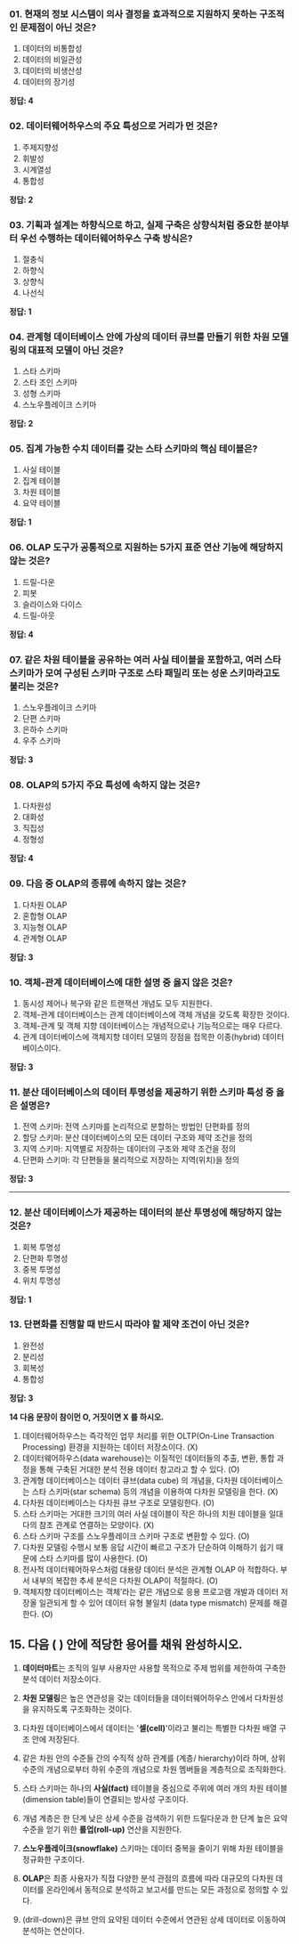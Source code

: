 ### **01. 현재의 정보 시스템이 의사 결정을 효과적으로 지원하지 못하는 구조적인 문제점이 아닌 것은?**

1. 데이터의 비통합성
2. 데이터의 비일관성
3. 데이터의 비생산성
4. 데이터의 장기성

**정답: 4**


### **02. 데이터웨어하우스의 주요 특성으로 거리가 먼 것은?**

1. 주제지향성
2. 휘발성
3. 시계열성
4. 통합성

**정답: 2**


### **03. 기획과 설계는 하향식으로 하고, 실제 구축은 상향식처럼 중요한 분야부터 우선 수행하는 데이터웨어하우스 구축 방식은?**

1. 절충식
2. 하향식
3. 상향식
4. 나선식

**정답: 1**


### **04. 관계형 데이터베이스 안에 가상의 데이터 큐브를 만들기 위한 차원 모델링의 대표적 모델이 아닌 것은?**

1. 스타 스키마
2. 스타 조인 스키마
3. 성형 스키마
4. 스노우플레이크 스키마

**정답: 2**


### **05. 집계 가능한 수치 데이터를 갖는 스타 스키마의 핵심 테이블은?**

1. 사실 테이블
2. 집계 테이블
3. 차원 테이블
4. 요약 테이블

**정답: 1**


### **06. OLAP 도구가 공통적으로 지원하는 5가지 표준 연산 기능에 해당하지 않는 것은?**

1. 드릴-다운
2. 피봇
3. 슬라이스와 다이스
4. 드릴-아웃

**정답: 4**


### **07. 같은 차원 테이블을 공유하는 여러 사실 테이블을 포함하고, 여러 스타 스키마가 모여 구성된 스키마 구조로 스타 패밀리 또는 성운 스키마라고도 불리는 것은?**

1. 스노우플레이크 스키마
2. 단편 스키마
3. 은하수 스키마
4. 우주 스키마

**정답: 3**


### **08. OLAP의 5가지 주요 특성에 속하지 않는 것은?**

1. 다차원성
2. 대화성
3. 직집성
4. 정형성

**정답: 4**


### **09. 다음 중 OLAP의 종류에 속하지 않는 것은?**

1. 다차원 OLAP
2. 혼합형 OLAP
3. 지능형 OLAP
4. 관계형 OLAP

**정답: 3**


### **10. 객체-관계 데이터베이스에 대한 설명 중 옳지 않은 것은?**

1. 동시성 제어나 복구와 같은 트랜잭션 개념도 모두 지원한다.
2. 객체-관계 데이터베이스는 관계 데이터베이스에 객체 개념을 갖도록 확장한 것이다.
3. 객체-관계 및 객체 지향 데이터베이스는 개념적으로나 기능적으로는 매우 다르다.
4. 관계 데이터베이스에 객체지향 데이터 모델의 장점을 접목한 이종(hybrid) 데이터베이스이다.

**정답: 3**


### **11. 분산 데이터베이스의 데이터 투명성을 제공하기 위한 스키마 특성 중 옳은 설명은?**

1. 전역 스키마: 전역 스키마를 논리적으로 분할하는 방법인 단편화를 정의
2. 할당 스키마: 분산 데이터베이스의 모든 데이터 구조와 제약 조건을 정의
3. 지역 스키마: 지역별로 저장하는 데이터의 구조와 제약 조건을 정의
4. 단편화 스키마: 각 단편들을 물리적으로 저장하는 지역(위치)을 정의

**정답: 3**

---

### **12. 분산 데이터베이스가 제공하는 데이터의 분산 투명성에 해당하지 않는 것은?**

1. 회복 투명성
2. 단편화 투명성
3. 중복 투명성
4. 위치 투명성

**정답: 1**


### **13. 단편화를 진행할 때 반드시 따라야 할 제약 조건이 아닌 것은?**

1. 완전성
2. 분리성
3. 회복성
4. 통합성

**정답: 3**

**14 다음 문장이 참이먼 O, 거짓이면 X 를 하시오.**

1. 데이터웨어하우스는 즉각적인 업무 처리를 위한 OLTP(On-Line Transaction Processing) 환경을 지원하는 데이터 저장소이다. (X)
2. 데이터웨어하우스(data warehouse)는 이질적인 데이터들의 추출, 변환, 통합 과정을 통해 구축된 거대한 분석 전용 데이터 창고라고 할 수 있다. (O)
3. 관계형 데이터베이스는 데이터 큐브(data cube) 의 개념을, 다차원 데이터베이스는 스타 스키마(star schema) 등의 개념을 이용하여 다차원 모델링을 한다. (X)
4. 다차원 데이터베이스는 다차원 큐브 구조로 모델링한다. (O)
5. 스타 스키마는 거대한 크기의 여러 사실 데이블이 작은 하나의 치원 데이블을 일대다의 참조 관계로 연결하는 모양이다. (X)
6. 스타 스키마 구조를 스노우플레이크 스키마 구조로 변환할 수 있다. (O)
7. 다차원 모델링 수행시 보통 응답 시간이 빠르고 구조가 단순하여 이해하기 쉽기 때문에 스타 스키마를 많이 사용한다. (O)
8. 전사적 데이터웨어하우스처럼 대용량 데이터 분석은 관계형 OLAP 아 적합하다. 부서 내부의 복잡한 추세 분석은 다차원 OLAP이 적절하다. (O)
9. 객체지향 데이터베이스는 객체’라는 같은 개념으로 응용 프로고램 개발과 데이터 저장올 일관되게 할 수 있어 데이터 유형 불일치 (data type mismatch) 문제를 해결한다. (O)


## **15. 다음 ( ) 안에 적당한 용어를 채워 완성하시오.**

1. **데이터마트**는 조직의 일부 사용자만 사용할 목적으로 주제 범위를 제한하여 구축한 분석 데이터 저장소이다.

2. **차원 모델링**은 높은 연관성을 갖는 데이터들을 데이터웨어하우스 안에서 다차원성을 유지하도록 구조화하는 것이다.

3. 다차원 데이터베이스에서 데이터는 '**셀(cell)**'이라고 불리는 특별한 다차원 배열 구조 안에 저장된다.

4. 같은 차원 안의 수준들 간의 수직적 상하 관계를 (계층/ hierarchy)이라 하며, 상위 수준의 개념으로부터 하위 수준의 개념으로 차원 멤버들을 계층적으로 조직화한다.

5. 스타 스키마는 하나의 **사실(fact)** 테이블을 중심으로 주위에 여러 개의 차원 테이블(dimension table)들이 연결되는 방사성 구조이다.

6. 개념 계층은 한 단계 낮은 상세 수준을 검색하기 위한 드릴다운과 한 단계 높은 요약 수준을 얻기 위한 **롤업(roll-up)** 연산을 지원한다.

7. **스노우플레이크(snowflake)** 스키마는 데이터 중복을 줄이기 위해 차원 테이블을 정규화한 구조이다.

8. **OLAP**은 최종 사용자가 직접 다양한 분석 관점의 흐름에 따라 대규모의 다차원 데이터를 온라인에서 동적으로 분석하고 보고서를 만드는 모든 과정으로 정의할 수 있다.

9. (drill-down)은 큐브 안의 요약된 데이터 수준에서 연관된 상세 데이터로 이동하여 분석하는 연산이다.





